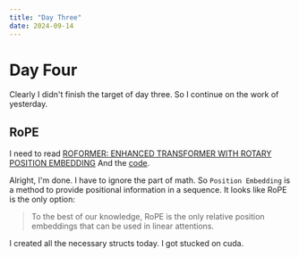 ```yaml
---
title: "Day Three"
date: 2024-09-14
---
```


# Day Four

Clearly I didn't finish the target of day three. So I continue on the work of yesterday.

## RoPE

I need to read [ROFORMER: ENHANCED TRANSFORMER WITH ROTARY POSITION EMBEDDING](https://arxiv.org/pdf/2104.09864)
And the [code](https://github.com/ZhuiyiTechnology/roformer).

Alright, I'm done. I have to ignore the part of math. So `Position Embedding` is a method to provide positional information in a sequence.
It looks like RoPE is the only option:
> To the best of our knowledge, RoPE is the only relative position embeddings that can be used in linear attentions.

I created all the necessary structs today. I got stucked on cuda.
